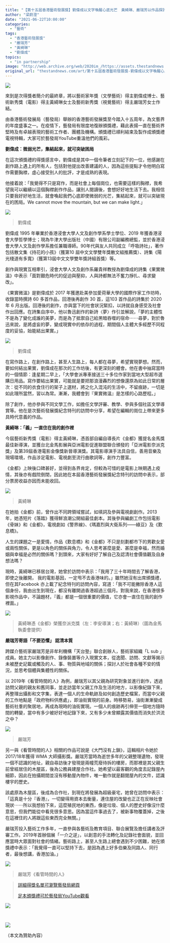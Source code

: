 ```yaml
---
title: "【第十五屆香港藝術發展獎】劉偉成以文字喚醒心底光芒　黃綺琳、嚴瑞芳以作品探討社會價值"
author: "梁蔚澄"
date: "2021-06-22T10:00:00"
categories:
  - "藝術"
tags:
  - "香港藝術發展獎"
  - "嚴瑞芳"
  - "黃綺琳"
  - "劉偉成"
topics:
  - "in partnership"
image: "http://web.archive.org/web/2020im_/https://assets.thestandnews.com/media/photos/art-08_ynatX.png"
original_url: "thestandnews.com/art/第十五屆香港藝術發展獎-劉偉成以文字喚醒心底光芒-黃綺琳-嚴瑞芳以作品探討社會價值"
---
```

![](http://web.archive.org/web/2020im_/https://assets.thestandnews.com/media/photos/art-08_ynatX.png)

來到是次得獎者簡介的最終章，將以藝術家年獎（文學藝術）得主劉偉成博士、藝術新秀獎（電影）得主黃綺琳女士及藝術新秀獎（視覺藝術）得主嚴瑞芳女士作結。

由香港藝術發展局（藝發局）舉辦的香港藝術發展獎至今踏入十五周年，為文藝界的年度盛事之一。在疫情下，藝發局有限度地復辦頒獎禮，藉此表揚一直在藝術界堅時及有卓越表現的藝術工作者、團體及機構。頒獎禮已順利結束及製作成頒獎禮電視特輯，大家可於藝發局YouTube重溫他們的風彩。

**劉偉成：微弱光芒，集結起來，就可突破困局**

在這次頒獎禮的得獎感言中，劉偉成是其中一個令筆者立刻記下的一位，他感謝在創作路上遇上的所有人，包括對他提出改善建議的人，因為這些提點才令他明白寫作需要胸襟，虛心接受別人的批評，才是成熟的表現。

他接着說：「我覺得不只是寫作，而是社會上每個崗位，也需要這樣的胸襟，我希望我可以繼續以這個胸襟創作作品，讓別人閱讀後，會想好好地生活下去。我相信只要我好好地生活，就會喚起我們心底即使微弱的光芒，集結起來，就可以突破現在的困局。We cannot move the mountain, but we can make light.」

![](http://web.archive.org/web/2020im_/https://assets.thestandnews.com/media/photos/HYP_4872_I7JQ4.jpg)
> 劉偉成

劉偉成 1995 年畢業於香港浸會大學人文及創作學系學士學位、2019 年獲香港浸會大學哲學博士；現為牛津大學出版社（中國）有限公司副編務總監，並於香港浸會大學人文及創作學系擔任兼職導師。90年代與友人共同成立「呼吸詩社」，著作包括散文集《持花的小孩》（獲第10 屆中文文學雙年獎散文組推薦獎）、詩集《陽光棧道有多寬》（獲第13屆中文文學雙年獎詩組首獎）等。

創作與現實互相牽引，浸會大學人文及創作系羅貴祥教授為劉偉成的詩集《果實微溫》中表示「面對艱危時代的促迫與壓抑，人與詩都無法不奮力掙扎、尋求變改」。

《果實微溫》是劉偉成於 2017 年獲邀赴美參加愛荷華大學的國際作家工作坊時，收錄當時撰詩 60 多首作品，回港後再創作 30 首，這103 首作品的詩集於 2020 年 6 月出版。回港後的創作，亦與當下的社會狀況緊扣，以詩就自身感受及社會作出回應。在詩集自序中，他以魯迅創作的新詩〈夢〉作引並解說，「夢的主體性不是為了變化成誰的美夢，而是為了抵禦自己給黑暗吞噬的宿命⋯⋯尋夢，對於魯迅來說，是將虛妄的夢，變成現實中的依存的過程，期間個人主體大多經歷不同程度的妥協，始能結出果實。」

![](http://web.archive.org/web/2020im_/https://assets.thestandnews.com/media/photos/Stuart20Lau20with20his20own20prose20collection_12j3q.jpg)
> 劉偉成

在寫作路上，在創作路上，甚至人生路上，每人都在尋夢，希望實現夢想。然而，要如何結出果實，劉偉成在那次的工作坊後，有更深刻的體會。他在書中抽寫當時的一個情節：逢星期二早上，「大學會派專車接送三十多位作家到當地大型超市選購日用品。寫作要結出果實，可能就是要把那浪漫轟烈的想像還原為如此日常的層次：從不同的衣食住行的架子上選材，將之化入混沌的生活中，不留痕跡，一切是如此理所當然，習以為常。漸漸，我體會到『果實微温』是怎樣的心路歷程。」

除了創作，他亦參與不同文學工作，如擔任文學評審、教學、參與多個社區文學導賞等。他在是次藝術發展獎紀念特刊的訪問中分享，希望在編輯的崗位上帶來更多具時代意義的作品。

**黃綺琳：「義」一直住在我的創作裡**

今屆藝術新秀獎（電影）得主黃綺琳，憑首部自編自導長片《金都》獲提名金馬獎最佳新導演，並獲台北金馬影展與亞洲電影促進聯盟聯合頒發的「亞洲電影奈派克獎」及第39屆香港電影金像獎新晉導演獎。其電影導演手法具自信，善用音樂及現場環境，作品涉足電影、電視劇至流行曲歌詞等，創作力豐富。

《金都》上映後口碑甚好，並得到各界肯定，但較為可惜的是電影上映期遇上疫情，其後亦有戲院倒閉，因此她在本屆香港藝術發展獎紀念特刊的訪問中表示，部分票房收益亦因而未能收回。

![](http://web.archive.org/web/2020im_/https://assets.thestandnews.com/media/photos/Norris20Wong_2583A.jpg)
> 黃綺琳

在她拍《金都》前，曾作出不同跨領域嘗試，如填詞及參與電視劇創作。2013 年，她憑短片《落踏》獲得鮮浪潮公開組最佳劇本。其後參與編劇工作包括電影《骨妹》和《金都》，電視劇如《警界線》、《瑪嘉烈與大衛系列——綠豆》及《歎息橋》。

人生的課題之一是愛情，作品《歎息橋》和《金都》不只是刻劃都市下的男歡女愛或兩性關係，更是以角色的關係與角力，令人思考甚麼是愛、甚麼是幸福，然而婚姻與幸福是必然的關係嗎？到頭來，大家有好好了解自己及認清社會價值觀及自身想法嗎？

現時，黃綺琳已移居台灣，她曾於訪問中表示：「我用了三十年時間去了解香港，即使之後離開， 我的電影基因，一定甩不去香港味的。」雖然她沒有出席頒獎禮，但在其Facebook 亦上載了紀念特刊的訪問內容，寫道：「我不可能撇除香港人這個身份，我由出生到現在，都沒有離開過香港超過三個月。對我來說，在香港很多影視作品中，不論題材，『義』都是一個很重要的價值，它亦會一直住在我的創作裡面。」

![](http://web.archive.org/web/2020im_/https://assets.thestandnews.com/media/photos/E9A699E6B8AFE5B08EE6BC94E9BB83E7B6BAE790B3E3808AE98791E983BDE3808BE6A6A_gbZXwll.jpg)
> 黃綺琳憑《金都》榮獲奈派克獎（左：李安導演；右：黃綺琳）（圖為金馬執委會提供）

**嚴瑞芳寄語「不要恐懼」 認清本質**

跨媒介藝術家嚴瑞芳是非牟利機構「天台塾」聯合創辦人，藝術家組織「L sub 」成員。她主力以影像創作、錄像裝置等介入現實文本，從逸聞、訪問、文獻等揭示未被歷史記載或觸及的人、事、物質與地域的關係；探討人於社會各種不安的情況，並思考個體與集體性的關係。

以 2019年《看管時間的人》為例，嚴瑞芳以其父親為研究對象並進行創作，透過訪問父親的親友和舊同事，並走訪當年父親工作及生活的地方，以影像紀錄下來，再整理出攝影和文字集，表達一個人的生命軌跡及如何創造歷史檔案，而當中父親的工作地點是「政府物料供應處」，即油街實現的前身。時移勢易，油街漸漸變成藝術社羣的聚居地，再成為現時的油街實現。一個人的痕跡再引伸至一個地方隨時間的轉變，當中有多少被好好地記錄下來，又有多少未曾顯露其價值而消失於洪流之中？

![](http://web.archive.org/web/2020im_/https://assets.thestandnews.com/media/photos/HYP_4711_MUo1y.jpg)
> 嚴瑞芳

另一與《看管時間的人》相關的作品可說是《大門沒有上鎖》，這輯相片令她於 2017/18年獲得 WMA 大師攝影獎。嚴瑞芳當時為逝世多年的父親整理遺物，發現一個不認識的地址，親自尋訪後才發現是兩幢荒廢待拆的樓房，而那裡是其父親生前曾經居住的木屋區，後為公務員建屋合作社。她希望以最客觀的角度去記錄屋內細節，因此在拍攝期間並沒有移動屋內物件，唯一動作就是翻閱屋內的文件，認識樓宇的歷史。

該處原為木屋區，後成為合作社，到現在將發展為超級豪宅，她曾在訪問中表示：「這真是十分『香港』，一切變得用資本去衡量，連住屋的改變也正正在反映社會現狀⋯⋯所以我想拍下來，這麼殖民地的東西，像是垃圾、個人的歷史好像沒什麼意思，但我們能從中看見很多意思。因為當這件事過去了，被新事物覆蓋掉，之後在這裡住的人將跟這些東西完全無關。」

嚴瑞芳投入藝術工作多年，一直參與各藝術及教育項目、聯合展覽及擔任講者及評審工作。2019年首辦個展「一介之逆」，以創意的手法轉化及記錄社會面貌，並回應當時大眾面對社會的情緒。藝術路上，甚至人生路上總會遇到不少困難，她在頒獎禮中表示：「我覺得一直可以堅持下去，是因為遇上好多伯樂及同路人、同行者，最後想講，香港加油。」

![](http://web.archive.org/web/2020im_/https://assets.thestandnews.com/media/photos/220the20man20who20attends20to20the20times_oPNST.jpg)
> 嚴瑞芳《看管時間的人》

> [詳細得獎名單可瀏覽藝發局網頁](http://web.archive.org/web/20211229132233/https://www.hkadc.org.hk/explore/promotion/hong-kong-arts-development-awards/awardee-list)
> 
> [足本頒獎禮可於藝發局YouTube觀看](http://web.archive.org/web/20211229132233/https://www.youtube.com/watch?v=2x1IFD04nY4)

![](http://web.archive.org/web/2020im_/https://assets.thestandnews.com/media/photos/ADC_Logo_u4yc2.png)

        

![](http://web.archive.org/web/2020im_/https://assets.thestandnews.com/media/photos/ADC_Awards_Logo_uYmVn.jpg)

（本文為贊助內容）